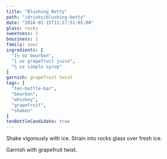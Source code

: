 ```yaml
---
title: "Blushing Betty"
path: "/drinks/blushing-betty"
date: "2018-01-15T11:17:51-05:00"
glass: rocks
sweetness: 2
booziness: 1
family: sour
ingredients: [
  "1½ oz bourbon",
  "1 oz grapefruit juice",
  "½ oz simple syrup"
]
garnish: grapefruit twist
tags: [
  "ten-bottle-bar",
  "bourbon",
  "whiskey",
  "grapefruit",
  "shaken"
]
tenBottleCandidate: true
---
```

Shake vigorously with ice. Strain into rocks glass over fresh ice.

Garnish with grapefruit twist.
